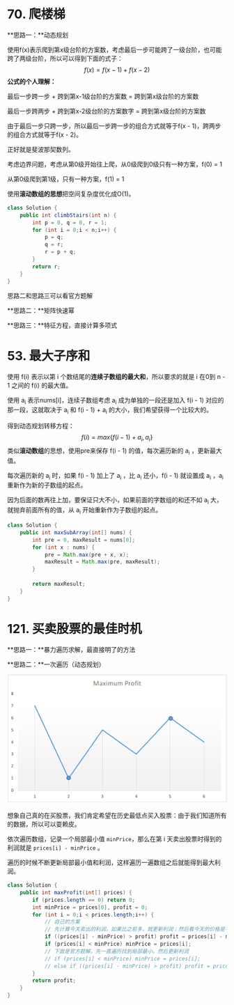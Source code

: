 



# 70. 爬楼梯

**思路一：**动态规划

使用f(x)表示爬到第x级台阶的方案数，考虑最后一步可能跨了一级台阶，也可能跨了两级台阶，所以可以得到下面的式子：
$$
f(x) = f(x-1) + f(x-2)
$$
**公式的个人理解：**

最后一步跨一步 + 跨到第x-1级台阶的方案数 = 跨到第x级台阶的方案数

最后一步跨两步 + 跨到第x-2级台阶的方案数字 = 跨到第x级台阶的方案数

由于最后一步只跨一步，所以最后一步跨一步的组合方式就等于f(x - 1)，跨两步的组合方式就等于f(x - 2)。



正好就是斐波那契数列。

考虑边界问题，考虑从第0级开始往上爬，从0级爬到0级只有一种方案，f(0) = 1

从第0级爬到第1级，只有一种方案，f(1) = 1

使用**滚动数组的思想**把空间复杂度优化成O(1)。

```java
class Solution {
    public int climbStairs(int n) {
        int p = 0, q = 0, r = 1;
        for (int i = 0;i < n;i++) {
            p = q;
            q = r;
            r = p + q;
        }
        return r;
    }
}
```



思路二和思路三可以看官方题解

**思路二：**矩阵快速幂

**思路三：**特征方程，直接计算多项式



# 53. 最大子序和

使用 f(i) 表示以第 i 个数结尾的**连续子数组的最大和**，所以要求的就是 i 在0到 n - 1 之间的 f(i) 的最大值。

使用 a<sub>i</sub> 表示nums[i]，连续子数组考虑 a<sub>i</sub> 成为单独的一段还是加入 f(i - 1) 对应的那一段，这就取决于 a<sub>i</sub> 和 f(i - 1) + a<sub>i</sub> 的大小，我们希望获得一个比较大的。

得到动态规划转移方程：
$$
f(i) = max\{f(i-1)+a_i, a_i\}
$$
类似**滚动数组**的思想，使用pre来保存 f(i - 1) 的值，每次遍历新的 a<sub>i</sub> ，更新最大值。

每次遍历新的 a<sub>i</sub> 时，如果 f(i - 1) 加上了 a<sub>i</sub> ，比 a<sub>i</sub> 还小，f(i - 1) 就设置成 a<sub>i</sub> ，a<sub>i</sub> 重新作为新的子数组的起点。

因为后面的数再往上加，要保证只大不小，如果前面的字数组的和还不如 a<sub>i</sub> 大，就抛弃前面所有的值，从 a<sub>i</sub> 开始重新作为子数组的起点。

```java
class Solution {
    public int maxSubArray(int[] nums) {
        int pre = 0, maxResult = nums[0];
        for (int x : nums) {
            pre = Math.max(pre + x, x);
            maxResult = Math.max(pre, maxResult);
        }

        return maxResult;
    }
}
```



# 121. 买卖股票的最佳时机

**思路一：**暴力遍历求解，最直接明了的方法

**思路二：**一次遍历（动态规划）

![](动态规划.assets/cc4ef55d97cfef6f9215285c7573027c4b265c31101dd54e8555a7021c95c927-file_1555699418271)

想象自己真的在买股票，我们肯定希望在历史最低点买入股票：由于我们知道所有的数据，所以可以耍赖皮。

依次遍历数组，记录一个局部最小值 `minPrice`，那么在第 i 天卖出股票时得到的利润就是 `prices[i] - minPrice` 。

遍历的时候不断更新局部最小值和利润，这样遍历一遍数组之后就能得到最大利润。

```java
class Solution {
    public int maxProfit(int[] prices) {
        if (prices.length == 0) return 0;
        int minPrice = prices[0], profit = 0;
        for (int i = 0;i < prices.length;i++) {
            // 自己的方案
            // 先计算今天卖出的利润，如果比之前多，就更新利润；然后看今天的价格是不是局部最小
            if ((prices[i] - minPrice) > profit) profit = prices[i] - minPrice;
            if (prices[i] < minPrice) minPrice = prices[i];
            // 下面是官方题解，先一直遍历找到局部最小，然后更新利润
            // if (prices[i] < minPrice) minPrice = prices[i];
            // else if ((prices[i] - minPrice) > profit) profit = prices[i] - minPrice;
        }
        return profit;
    }
}
```









